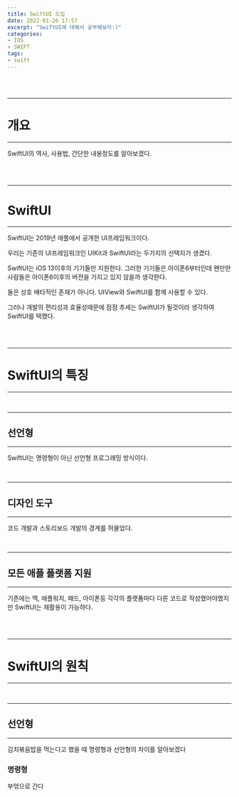 ```yaml
---
title: SwiftUI 도입
date: 2022-01-26 17:57
excerpt: "SwiftUI에 대해서 공부해보자:)"
categories:
- IOS
- SWIFT
tags:
- swift
---
```



<br />
<br />

---

# 개요

---

SwiftUI의 역사, 사용법, 간단한 내용정도를 알아보겠다.


<br />
<br />

---

# SwiftUI

---

SwiftUI는 2019년 애플에서 공개한 UI프레임워크이다.

우리는 기존의 UI프레임워크인 UIKit과 SwiftUI라는 두가지의 선택지가 생겼다. 

SwiftUI는 iOS 13이후의 기기들만 지원한다. 그러한 기기들은 아이폰6부터인데 왠만한 사람들은 아이폰6이후의 버전을 가지고 있지 않을까 생각한다.

둘은 상호 배타적인 존재가 아니다. UIView와 SwiftUI를 함께 사용할 수 있다.

그러나 개발의 편리성과 효율성때문에 점점 추세는 SwiftUI가 될것이라 생각하여 SwiftUI를 택했다.


<br />
<br />

---

# SwiftUI의 특징

---

<br />

---

## 선언형

---

SwiftUI는 명령형이 아닌 선언형 프로그래밍 방식이다.

<br />

---

## 디자인 도구

---

코드 개발과 스토리보드 개발의 경계를 허물었다.

<br />

---

## 모든 애플 플랫폼 지원

---

기존에는 맥, 애플워치, 패드, 아이폰등 각각의 플랫폼마다 다른 코드로 작성했어야했지만 SwiftUI는 재활용이 가능하다.

<br />
<br />

---

# SwiftUI의 원칙

---

<br />

---

## 선언형

---

김치볶음밥을 먹는다고 했을 때 명령형과 선언형의 차이를 알아보겠다

### 명령형

부얶으로 간다
